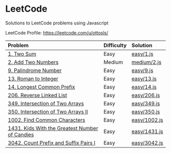 # LeetCode
Solutions to LeetCode problems using Javascript

LeetCode Profile: https://leetcode.com/u/ottosls/

| Problem  | Difficulty | Solution |
| :-------------- | :-------------- | :---- |
|[1. Two Sum](https://leetcode.com/problems/two-sum/)|Easy|[easy/1.js](easy/1.js)|
|[2. Add Two Numbers](https://leetcode.com/problems/add-two-numbers/)|Medium|[medium/2.js](medium/2.js)|
|[9. Palindrome Number](https://leetcode.com/problems/palindrome-number/)|Easy|[easy/9.js](easy/9.js)|
|[13. Roman to Integer](https://leetcode.com/problems/roman-to-integer/)|Easy|[easy/13.js](easy/13.js)|
|[14. Longest Common Prefix](https://leetcode.com/problems/longest-common-prefix/)|Easy|[easy/14.js](easy/14.js)|
|[206. Reverse Linked List](https://leetcode.com/problems/reverse-linked-list/)|Easy|[easy/206.js](easy/206.js)|
|[349. Intersection of Two Arrays](https://leetcode.com/problems/intersection-of-two-arrays/)|Easy|[easy/349.js](easy/349.js)|
|[350. Intersection of Two Arrays II](https://leetcode.com/problems/intersection-of-two-arrays-ii/)|Easy|[easy/350.js](easy/350.js)|
|[1002. Find Common Characters](https://leetcode.com/problems/find-common-characters/)|Easy|[easy/1002.js](easy/1002.js)|
|[1431. Kids With the Greatest Number of Candies](https://leetcode.com/problems/kids-with-the-greatest-number-of-candies/)|Easy|[easy/1431.js](easy/1431.js)|
|[3042. Count Prefix and Suffix Pairs I](https://leetcode.com/problems/count-prefix-and-suffix-pairs-i/)|Easy|[easy/3042.js](easy/3042.js)|